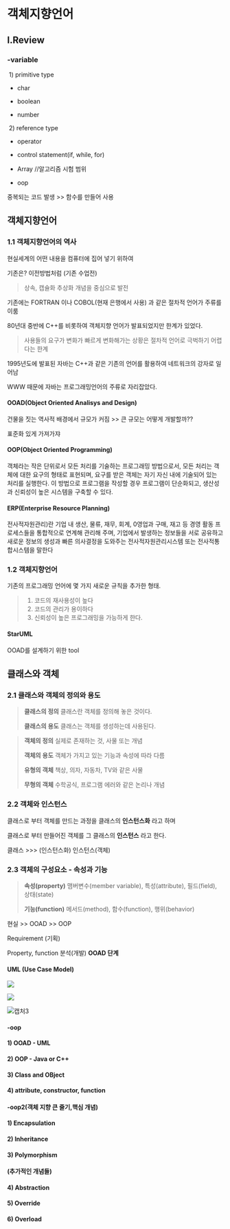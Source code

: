 #  객체지향언어

## l.Review

###  	-variable

​	1) primitive type

- char

- boolean

- number

  

​	2) reference type

- operator

- control statement(if, while, for)

- Array //알고리즘 시험 범위

- oop

  

중복되는 코드 발생 >> 함수를 만들어 사용



## 객체지향언어

### 1.1 객체지향언어의 역사

현실세계의 어떤 내용을 컴퓨터에 집어 넣기 위하여

기존은? 이전방법처럼 (기존 수업전) 

> 상속, 캡슐화 추상화 개념을 중심으로 발전

기존에는 FORTRAN 이나 COBOL(현재 은행에서 사용) 과 같은 절차적 언어가 주류를 이룸

80년대 중반에 C++를 비롯하여 객체지향 언어가 발표되었지만 한계가 있었다.

> 사용들의 요구가 변화가 빠르게 변화해가는 상황은 절차적 언어로 극벅하기 어렵다는 한계

1995년도에 발표된 자바는 C++과 같은 기존의 언어를 활용하여 네트워크의 강자로 일어남

WWW 때문에 자바는 프로그래밍언어의 주류로 자리잡았다.



#### OOAD(Object Oriented Analisys and Design)

건물을 짓는 역사적 배경에서 규모가 커짐 >> 큰 규모는 어떻게 개발할까??

표준화 있게 가져가쟈



#### OOP(Object Oriented Programming)

객체라는 작은 단위로서 모든 처리를 기술하는 프로그래밍 방법으로서, 모든 처리는 객체에 대한 요구의 형태로 표현되며, 요구를 받은 객체는 자기 자신 내에 기술되어 있는 처리를 실행한다. 이 방법으로 프로그램을 작성할 경우 프로그램이 단순화되고, 생산성과 신뢰성이 높은 시스템을 구축할 수 있다.



#### ERP(Enterprise Resource Planning)

 전사적자원관리)란 기업 내 생산, 물류, 재무, 회계, 0영업과 구매, 재고 등 경영 활동 프로세스들을 통합적으로 연계해 관리해 주며, 기업에서 발생하는 정보들을 서로 공유하고 새로운 정보의 생성과 빠른 의사결정을 도와주는 전사적자원관리시스템 또는 전사적통합시스템을 말한다



### 1.2  객체지향언어

기존의 프로그래밍 언어에 몇 가지 새로운 규칙을 추가한 형태.

> 1. 코드의 재사용성이 높다
> 2. 코드의 관리가 용이하다
> 3. 신뢰성이 높은 프로그래밍을 가능하게 한다.



#### StarUML

OOAD를 설계하기 위한 tool



## 클래스와 객체

### 2.1 클래스와 객체의 정의와 용도

> **클래스의 정의** 클래스란 객체를 정의해 놓은 것이다.
>
> **클래스의 용도** 클래스는 객체를 생성하는데 사용된다.



> **객체의 정의** 실제로 존재하는 것, 사물 또는 개념
>
> **객체의 용도** 객체가 가지고 있는 기능과 속성에 따라 다름
>
>  
>
> **유형의 객체** 책상, 의자, 자동차, TV와 같은 사물
>
> **무형의 객체** 수학공식, 프로그램 에러와 같은 논리나 개념



### 2.2 객체와 인스턴스



클래스로 부터 객체를 만드는 과정을 클래스의 **인스턴스화** 라고 하며

클래스로 부터 만들어진 객체를 그 클래스의 **인스턴스** 라고 한다.



클래스 >>> (인스턴스화) 인스턴스(객체)



### 2.3 객체의 구성요소 - 속성과 기능

> **속성(property)** 맴버변수(member variable), 특성(attribute), 필드(field), 상태(state)
>
> **기능(function)** 메서드(method), 함수(function), 행위(behavior)



현실 >> OOAD >> OOP

Requirement (기획)

Property, function 분석(개발)  **OOAD 단계**

#### UML (Use Case Model)

![](C:\Users\student\Desktop\캡처.PNG)

![](C:\Users\student\Desktop\캡처2.PNG)

![캡처3](C:\Users\student\Desktop\캡처3.PNG)



#### -oop

#### 1) OOAD - UML

#### 2) OOP - Java or C++

#### 3) Class and OBject

#### 4) attribute, constructor, function

#### -oop2(객체 지향 큰 줄기,핵심 개념)

#### 1) Encapsulation

#### 2) Inheritance

#### 3) Polymorphism



#### (추가적인 개념들)

#### 4) Abstraction

#### 5) Override

#### 6) Overload